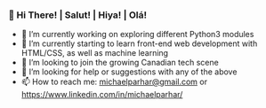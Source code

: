 ### 👋 Hi There! | Salut! | Hiya! | Olá! 

- 🔭 I’m currently working on exploring different Python3 modules
- 🌱 I’m currently starting to learn front-end web development with HTML/CSS, as well as machine learning
- 👯 I’m looking to join the growing Canadian tech scene
- 🤔 I’m looking for help or suggestions with any of the above
- 📫 How to reach me: michaelparhar@gmail.com or https://www.linkedin.com/in/michaelparhar/
